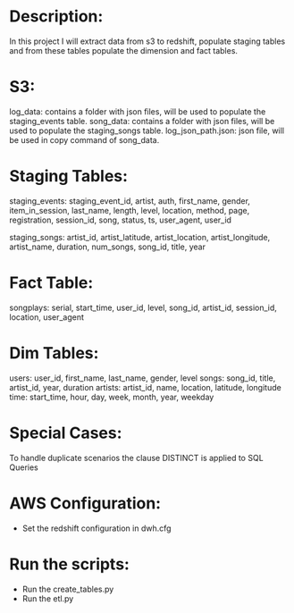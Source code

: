 # Description: 
In this project I will extract data from s3 to redshift, populate staging tables and from these tables populate the dimension and fact tables.

# S3:
log_data: contains a folder with json files, will be used to populate the staging_events table.
song_data: contains a folder with json files, will be used to populate the staging_songs table.
log_json_path.json: json file, will be used in copy command of song_data.

# Staging Tables:
staging_events: staging_event_id, artist, auth, first_name, gender, item_in_session, last_name, length, level, location, method, page, registration, session_id, song, status, ts, user_agent, user_id

staging_songs: artist_id, artist_latitude, artist_location, artist_longitude, artist_name, duration, num_songs, song_id, title, year

# Fact Table:
songplays: serial, start_time, user_id, level, song_id, artist_id, session_id, location, user_agent

# Dim Tables:
users: user_id, first_name, last_name, gender, level
songs: song_id, title, artist_id, year, duration
artists: artist_id, name, location, latitude, longitude
time: start_time, hour, day, week, month, year, weekday

# Special Cases:
To handle duplicate scenarios the clause DISTINCT is applied to SQL Queries

# AWS Configuration:
- Set the redshift configuration in dwh.cfg

# Run the scripts:
- Run the create_tables.py
- Run the etl.py
